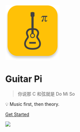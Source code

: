![logo](_media/amber.png)

<!-- ![logo](_media/logo_app.png) -->

# Guitar Pi

> 你说那 C 和弦就是 Do Mi So

<!-- 今天开始学习一点和声知识吧！ -->

<!-- > First came music, then came theory. -->

💡 Music first, then theory.

<!-- [GitHub](https://github.com/docsifyjs/docsify/) -->

[Get Started](#大家好，我是弹吉他的派)

<!-- 背景图片 -->

![](https://shop.io.mi-img.com/app/shop/img?id=shop_1392ca45bd50c7616d52132e4d061321.png)
